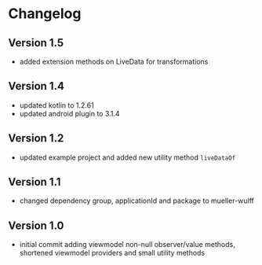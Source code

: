 # Changelog

## Version 1.5

- added extension methods on LiveData for transformations

## Version 1.4

- updated kotlin to 1.2.61
- updated android plugin to 3.1.4

## Version 1.2

- updated example project and added new utility method `liveDataOf`

## Version 1.1

- changed dependency group, applicationId and package to mueller-wulff

## Version 1.0

- initial commit adding viewmodel non-null observer/value methods, shortened viewmodel providers and small utility methods